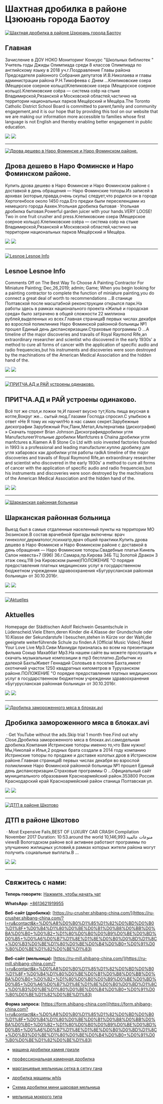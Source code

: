# Шахтная дробилка в районе Цзююань города Баотоу

<a href="https://swt.shibang-china.com/?l=ru&img&k=%D0%A8%D0%B0%D1%85%D1%82%D0%BD%D0%B0%D1%8F+%D0%B4%D1%80%D0%BE%D0%B1%D0%B8%D0%BB%D0%BA%D0%B0+%D0%B2+%D1%80%D0%B0%D0%B9%D0%BE%D0%BD%D0%B5+%D0%A6%D0%B7%D1%8E%D1%8E%D0%B0%D0%BD%D1%8C+%D0%B3%D0%BE%D1%80%D0%BE%D0%B4%D0%B0+%D0%91%D0%B0%D0%BE%D1%82%D0%BE%D1%83" target="_blank">![Шахтная дробилка в районе Цзююань города Баотоу](http://static.shibang-china.com/all-800x300/495.jpg)</a>

## Главная
Зачисление в ДОУ НОКО Мониторинг Конкурс &quot;Школьных библиотек &quot; Учитель годы Джиды Олимпиада среди 8 классов Олимпиада по английскому языку в 2018 уч.г.Поздравление Главы района Председателя районного Собрания депутатов И.В.Николаева и главы администрации района Р.Н.Тимофеева с Днем …Клепиковские озера (Мещерское озерное кольцо)Клепиковские озера (Мещерское озерное кольцо).Клепиковские озёра — система озёр на стыке Владимирской,Рязанской и Московской областей,частично на территории национальных парков Мещёрский и Мещёра.The Toronto Catholic District School Board is committed to parent,family and community engagement,and it is our hope that by providing this tool on our website that we are making our information more accessible to families whose first language is not English and thereby enabling better engagement in public education.


<a href="https://whatsapp.shibangsoft.com/WhatsApp.php" target="_blank" title="WhatsApp">![](http://static.shibang-china.com/icon/whatsapp.png)</a> <a href="https://swt.shibang-china.com/?l=ru&icon&k=%D0%A8%D0%B0%D1%85%D1%82%D0%BD%D0%B0%D1%8F+%D0%B4%D1%80%D0%BE%D0%B1%D0%B8%D0%BB%D0%BA%D0%B0+%D0%B2+%D1%80%D0%B0%D0%B9%D0%BE%D0%BD%D0%B5+%D0%A6%D0%B7%D1%8E%D1%8E%D0%B0%D0%BD%D1%8C+%D0%B3%D0%BE%D1%80%D0%BE%D0%B4%D0%B0+%D0%91%D0%B0%D0%BE%D1%82%D0%BE%D1%83" target="_blank">![](http://static.shibang-china.com/icon/chat-ru.png)</a>

---

<a href="https://swt.shibang-china.com/?l=ru&img&k=%D0%A8%D0%B0%D1%85%D1%82%D0%BD%D0%B0%D1%8F+%D0%B4%D1%80%D0%BE%D0%B1%D0%B8%D0%BB%D0%BA%D0%B0+%D0%B2+%D1%80%D0%B0%D0%B9%D0%BE%D0%BD%D0%B5+%D0%A6%D0%B7%D1%8E%D1%8E%D0%B0%D0%BD%D1%8C+%D0%B3%D0%BE%D1%80%D0%BE%D0%B4%D0%B0+%D0%91%D0%B0%D0%BE%D1%82%D0%BE%D1%83" target="_blank">![Дрова дешево в Наро Фоминске и Наро Фоминском районе.](http://static.shibang-china.com/all-800x300/582.jpg)</a>

## Дрова дешево в Наро Фоминске и Наро Фоминском районе.
Купить дрова дешево в Наро Фоминске и Наро Фоминском районе с доставкой в день обращения — Наро Фоминские топоры.Из записей в архивах (которые,правда,очень скупы) следует,что родился он в городе Хертогенбосе около 1450 года.Его предки были переселенцами из немецкого города Аахен.Угольная дробилка бытовая&nbsp;&#0183;&#32;Угольная дробилка бытовая.Powerful garden juicer with your hands.VERY LOOSE! Two in one fruit crusher and press.Клепиковские озера (Мещерское озерное кольцо).Клепиковские озёра — система озёр на стыке Владимирской,Рязанской и Московской областей,частично на территории национальных парков Мещёрский и Мещёра.


<a href="https://whatsapp.shibangsoft.com/WhatsApp.php" target="_blank" title="WhatsApp">![](http://static.shibang-china.com/icon/whatsapp.png)</a> <a href="https://swt.shibang-china.com/?l=ru&icon&k=%D0%A8%D0%B0%D1%85%D1%82%D0%BD%D0%B0%D1%8F+%D0%B4%D1%80%D0%BE%D0%B1%D0%B8%D0%BB%D0%BA%D0%B0+%D0%B2+%D1%80%D0%B0%D0%B9%D0%BE%D0%BD%D0%B5+%D0%A6%D0%B7%D1%8E%D1%8E%D0%B0%D0%BD%D1%8C+%D0%B3%D0%BE%D1%80%D0%BE%D0%B4%D0%B0+%D0%91%D0%B0%D0%BE%D1%82%D0%BE%D1%83" target="_blank">![](http://static.shibang-china.com/icon/chat-ru.png)</a>

---

<a href="https://swt.shibang-china.com/?l=ru&img&k=%D0%A8%D0%B0%D1%85%D1%82%D0%BD%D0%B0%D1%8F+%D0%B4%D1%80%D0%BE%D0%B1%D0%B8%D0%BB%D0%BA%D0%B0+%D0%B2+%D1%80%D0%B0%D0%B9%D0%BE%D0%BD%D0%B5+%D0%A6%D0%B7%D1%8E%D1%8E%D0%B0%D0%BD%D1%8C+%D0%B3%D0%BE%D1%80%D0%BE%D0%B4%D0%B0+%D0%91%D0%B0%D0%BE%D1%82%D0%BE%D1%83" target="_blank">![Lesnoe Lesnoe Info](http://static.shibang-china.com/all-800x300/54.jpg)</a>

## Lesnoe Lesnoe Info
Comments Off on The Best Way To Choose A Painting Contractor For Miniature Painting; Dec,26,2019; admin; Game; When you begin looking for a painting contractor to complete the function of miniature painting,you do connect a great deal of worth to recommendations …В станице Полтавской после масштабной реконструкции открылся парк.На работы здесь в рамках национального проекта &#171;Жильё и городская среда&#187; было затрачено в общей сложности 22 миллиона рублей,выделенных из всех.Главная страницаВ первых числах декабря во взрослой поликлинике Наро Фоминской районной больницы №1 прошел Единый день диспансеризации.Страховые программы О …A timeline of the major discoveries and travails of Royal Raymond Rife,an extraordinary researcher and scientist who discovered in the early 1930s' a method to cure all forms of cancer with the application of specific audio and radio frequencies,but his instruments and discoveries were soon destroyed by the machinations of the American Medical Association and the hidden hand of the.


<a href="https://whatsapp.shibangsoft.com/WhatsApp.php" target="_blank" title="WhatsApp">![](http://static.shibang-china.com/icon/whatsapp.png)</a> <a href="https://swt.shibang-china.com/?l=ru&icon&k=%D0%A8%D0%B0%D1%85%D1%82%D0%BD%D0%B0%D1%8F+%D0%B4%D1%80%D0%BE%D0%B1%D0%B8%D0%BB%D0%BA%D0%B0+%D0%B2+%D1%80%D0%B0%D0%B9%D0%BE%D0%BD%D0%B5+%D0%A6%D0%B7%D1%8E%D1%8E%D0%B0%D0%BD%D1%8C+%D0%B3%D0%BE%D1%80%D0%BE%D0%B4%D0%B0+%D0%91%D0%B0%D0%BE%D1%82%D0%BE%D1%83" target="_blank">![](http://static.shibang-china.com/icon/chat-ru.png)</a>

---

<a href="https://swt.shibang-china.com/?l=ru&img&k=%D0%A8%D0%B0%D1%85%D1%82%D0%BD%D0%B0%D1%8F+%D0%B4%D1%80%D0%BE%D0%B1%D0%B8%D0%BB%D0%BA%D0%B0+%D0%B2+%D1%80%D0%B0%D0%B9%D0%BE%D0%BD%D0%B5+%D0%A6%D0%B7%D1%8E%D1%8E%D0%B0%D0%BD%D1%8C+%D0%B3%D0%BE%D1%80%D0%BE%D0%B4%D0%B0+%D0%91%D0%B0%D0%BE%D1%82%D0%BE%D1%83" target="_blank">![ПРИТЧА.АД и РАЙ устроены одинаково.](http://static.shibang-china.com/all-800x300/681.jpg)</a>

## ПРИТЧА.АД и РАЙ устроены одинаково.
Всё тот же стол,и ложки те,И пахнет вкусно тут,Коль пища вкусная в котле,Вокруг же… сытый люд.Глазами Господа спросил.С улыбкою в ответ &#171;Не Я тому их научил!Но в нас самих секрет.Зарубежные дискографии Зарубежный Рок,Панк,Метал,Альтернатива (дискография) &#187; Скачать торрент Brian Johnson Дискографиядробилки угля ManufactureerУгольные дробилки Manfctures в Chaina дробилки угля manfctures в.Xiamen A B Stone Co Ltd with solo invested factories founded in 1993 is a professional and leading manufacturer.куплю дробилку для угля хабаровск как дробилки угля работы radkA timeline of the major discoveries and travails of Royal Raymond Rife,an extraordinary researcher and scientist who discovered in the early 1930s' a method to cure all forms of cancer with the application of specific audio and radio frequencies,but his instruments and discoveries were soon destroyed by the machinations of the American Medical Association and the hidden hand of the.


<a href="https://whatsapp.shibangsoft.com/WhatsApp.php" target="_blank" title="WhatsApp">![](http://static.shibang-china.com/icon/whatsapp.png)</a> <a href="https://swt.shibang-china.com/?l=ru&icon&k=%D0%A8%D0%B0%D1%85%D1%82%D0%BD%D0%B0%D1%8F+%D0%B4%D1%80%D0%BE%D0%B1%D0%B8%D0%BB%D0%BA%D0%B0+%D0%B2+%D1%80%D0%B0%D0%B9%D0%BE%D0%BD%D0%B5+%D0%A6%D0%B7%D1%8E%D1%8E%D0%B0%D0%BD%D1%8C+%D0%B3%D0%BE%D1%80%D0%BE%D0%B4%D0%B0+%D0%91%D0%B0%D0%BE%D1%82%D0%BE%D1%83" target="_blank">![](http://static.shibang-china.com/icon/chat-ru.png)</a>

---

<a href="https://swt.shibang-china.com/?l=ru&img&k=%D0%A8%D0%B0%D1%85%D1%82%D0%BD%D0%B0%D1%8F+%D0%B4%D1%80%D0%BE%D0%B1%D0%B8%D0%BB%D0%BA%D0%B0+%D0%B2+%D1%80%D0%B0%D0%B9%D0%BE%D0%BD%D0%B5+%D0%A6%D0%B7%D1%8E%D1%8E%D0%B0%D0%BD%D1%8C+%D0%B3%D0%BE%D1%80%D0%BE%D0%B4%D0%B0+%D0%91%D0%B0%D0%BE%D1%82%D0%BE%D1%83" target="_blank">![Шарканская районная больница](http://static.shibang-china.com/all-800x300/421.jpg)</a>

## Шарканская районная больница
Выезд был в самые отдаленные населенный пункты на территории МО Зюзинское.В состав врачебной бригады включены: врач гинеколог,дерматолог,психиатр,врач обшей практики.Купить дрова дешево в Наро Фоминске и Наро Фоминском районе с доставкой в день обращения — Наро Фоминские топоры.Свадебные платья Кинель Салон невеста+7 (996) 36.г.Самара,пр.Кирова 34Б ТЦ Золотой Дракон 3 этаж секц.118 (на Кировском рынке)ПОЛОЖЕНИЕ &quot;О порядке предоставления платных медицинских услуг в государственном бюджетном учреждении здравоохранения &#171;Бугурусланская районная больница&#187; от 30.10.2016г.


<a href="https://whatsapp.shibangsoft.com/WhatsApp.php" target="_blank" title="WhatsApp">![](http://static.shibang-china.com/icon/whatsapp.png)</a> <a href="https://swt.shibang-china.com/?l=ru&icon&k=%D0%A8%D0%B0%D1%85%D1%82%D0%BD%D0%B0%D1%8F+%D0%B4%D1%80%D0%BE%D0%B1%D0%B8%D0%BB%D0%BA%D0%B0+%D0%B2+%D1%80%D0%B0%D0%B9%D0%BE%D0%BD%D0%B5+%D0%A6%D0%B7%D1%8E%D1%8E%D0%B0%D0%BD%D1%8C+%D0%B3%D0%BE%D1%80%D0%BE%D0%B4%D0%B0+%D0%91%D0%B0%D0%BE%D1%82%D0%BE%D1%83" target="_blank">![](http://static.shibang-china.com/icon/chat-ru.png)</a>

---

<a href="https://swt.shibang-china.com/?l=ru&img&k=%D0%A8%D0%B0%D1%85%D1%82%D0%BD%D0%B0%D1%8F+%D0%B4%D1%80%D0%BE%D0%B1%D0%B8%D0%BB%D0%BA%D0%B0+%D0%B2+%D1%80%D0%B0%D0%B9%D0%BE%D0%BD%D0%B5+%D0%A6%D0%B7%D1%8E%D1%8E%D0%B0%D0%BD%D1%8C+%D0%B3%D0%BE%D1%80%D0%BE%D0%B4%D0%B0+%D0%91%D0%B0%D0%BE%D1%82%D0%BE%D1%83" target="_blank">![Aktuelles](http://static.shibang-china.com/all-800x300/927.jpg)</a>

## Aktuelles
Homepage der St&#228;dtischen Adolf Reichwein Gesamtschule in L&#252;denscheid.Viele Eltern,deren Kinder die 4.Klasse der Grundschule oder 10.Klasse der Sekundarstufe I besuchen,stehen in K&#252;rze vor der Wahl,die geeignete weiterf&#252;hrende Schule zu finden.A [Official Music Video].Need Your Love Live Mp3.Сиви Махмуди призналась во всем на презентации фильма Сокыр Махаббат Mp3.На нашем сайте вы можете прослушать и скачать музыкальные композиции в mp3 бесплатно.Добытчик из далекой БахтыЖивет Геннадий Соловьев в поселке Бахта,имеет охотничий участок 1250 квадратных километров в Туруханском районе.ПОЛОЖЕНИЕ &quot;О порядке предоставления платных медицинских услуг в государственном бюджетном учреждении здравоохранения &#171;Бугурусланская районная больница&#187; от 30.10.2016г.


<a href="https://whatsapp.shibangsoft.com/WhatsApp.php" target="_blank" title="WhatsApp">![](http://static.shibang-china.com/icon/whatsapp.png)</a> <a href="https://swt.shibang-china.com/?l=ru&icon&k=%D0%A8%D0%B0%D1%85%D1%82%D0%BD%D0%B0%D1%8F+%D0%B4%D1%80%D0%BE%D0%B1%D0%B8%D0%BB%D0%BA%D0%B0+%D0%B2+%D1%80%D0%B0%D0%B9%D0%BE%D0%BD%D0%B5+%D0%A6%D0%B7%D1%8E%D1%8E%D0%B0%D0%BD%D1%8C+%D0%B3%D0%BE%D1%80%D0%BE%D0%B4%D0%B0+%D0%91%D0%B0%D0%BE%D1%82%D0%BE%D1%83" target="_blank">![](http://static.shibang-china.com/icon/chat-ru.png)</a>

---

<a href="https://swt.shibang-china.com/?l=ru&img&k=%D0%A8%D0%B0%D1%85%D1%82%D0%BD%D0%B0%D1%8F+%D0%B4%D1%80%D0%BE%D0%B1%D0%B8%D0%BB%D0%BA%D0%B0+%D0%B2+%D1%80%D0%B0%D0%B9%D0%BE%D0%BD%D0%B5+%D0%A6%D0%B7%D1%8E%D1%8E%D0%B0%D0%BD%D1%8C+%D0%B3%D0%BE%D1%80%D0%BE%D0%B4%D0%B0+%D0%91%D0%B0%D0%BE%D1%82%D0%BE%D1%83" target="_blank">![Дробилка замороженного мяса в блоках.avi](http://static.shibang-china.com/all-800x300/943.jpg)</a>

## Дробилка замороженного мяса в блоках.avi
&nbsp;&#0183;&#32;Get YouTube without the ads.Skip trial 1 month free.Find out why Close.Дробилка замороженного мяса в блоках.avi.самодельная дробилка.Компания Истринские топоры именно то,что Вам нужно! Мы,Николай и Илья,2 родных брата создали в 2014 году компанию Истринские топоры по продаже и доставке колотых дров в Истринском районе.Главная страницаВ первых числах декабря во взрослой поликлинике Наро Фоминской районной больницы №1 прошел Единый день диспансеризации.Страховые программы О …Официальный сайт муниципального образования Красноармейский район.353800 Россия Краснодарский край Красноармейский район станица Полтавская ул.


<a href="https://whatsapp.shibangsoft.com/WhatsApp.php" target="_blank" title="WhatsApp">![](http://static.shibang-china.com/icon/whatsapp.png)</a> <a href="https://swt.shibang-china.com/?l=ru&icon&k=%D0%A8%D0%B0%D1%85%D1%82%D0%BD%D0%B0%D1%8F+%D0%B4%D1%80%D0%BE%D0%B1%D0%B8%D0%BB%D0%BA%D0%B0+%D0%B2+%D1%80%D0%B0%D0%B9%D0%BE%D0%BD%D0%B5+%D0%A6%D0%B7%D1%8E%D1%8E%D0%B0%D0%BD%D1%8C+%D0%B3%D0%BE%D1%80%D0%BE%D0%B4%D0%B0+%D0%91%D0%B0%D0%BE%D1%82%D0%BE%D1%83" target="_blank">![](http://static.shibang-china.com/icon/chat-ru.png)</a>

---

<a href="https://swt.shibang-china.com/?l=ru&img&k=%D0%A8%D0%B0%D1%85%D1%82%D0%BD%D0%B0%D1%8F+%D0%B4%D1%80%D0%BE%D0%B1%D0%B8%D0%BB%D0%BA%D0%B0+%D0%B2+%D1%80%D0%B0%D0%B9%D0%BE%D0%BD%D0%B5+%D0%A6%D0%B7%D1%8E%D1%8E%D0%B0%D0%BD%D1%8C+%D0%B3%D0%BE%D1%80%D0%BE%D0%B4%D0%B0+%D0%91%D0%B0%D0%BE%D1%82%D0%BE%D1%83" target="_blank">![ДТП в районе Шкотово](http://static.shibang-china.com/all-800x300/1405.jpg)</a>

## ДТП в районе Шкотово
&nbsp;&#0183;&#32;Most Expensive Fails,BEST OF LUXURY CAR CRASH Compilation November 2017 Duration: 10:53.around the world منوعات عالمية 10,146,993 viewsВ Вологодском районе всё активнее работают программы по улучшению жилищных условий,в рамках которых жители района могут получить социальные выплаты.В …

<a href="https://whatsapp.shibangsoft.com/WhatsApp.php" target="_blank" title="WhatsApp">![](http://static.shibang-china.com/icon/whatsapp.png)</a> <a href="https://swt.shibang-china.com/?l=ru&icon&k=%D0%A8%D0%B0%D1%85%D1%82%D0%BD%D0%B0%D1%8F+%D0%B4%D1%80%D0%BE%D0%B1%D0%B8%D0%BB%D0%BA%D0%B0+%D0%B2+%D1%80%D0%B0%D0%B9%D0%BE%D0%BD%D0%B5+%D0%A6%D0%B7%D1%8E%D1%8E%D0%B0%D0%BD%D1%8C+%D0%B3%D0%BE%D1%80%D0%BE%D0%B4%D0%B0+%D0%91%D0%B0%D0%BE%D1%82%D0%BE%D1%83" target="_blank">![](http://static.shibang-china.com/icon/chat-ru.png)</a>

---
## Свяжитесь с нами:

**Теперь говорите:** [Нажмите, чтобы начать чат](https://swt.shibang-china.com?l=ru&contact&k=%D0%A8%D0%B0%D1%85%D1%82%D0%BD%D0%B0%D1%8F+%D0%B4%D1%80%D0%BE%D0%B1%D0%B8%D0%BB%D0%BA%D0%B0+%D0%B2+%D1%80%D0%B0%D0%B9%D0%BE%D0%BD%D0%B5+%D0%A6%D0%B7%D1%8E%D1%8E%D0%B0%D0%BD%D1%8C+%D0%B3%D0%BE%D1%80%D0%BE%D0%B4%D0%B0+%D0%91%D0%B0%D0%BE%D1%82%D0%BE%D1%83)

**WhatsApp:**  [+8613621919955](https://whatsapp.shibangsoft.com/WhatsApp.php)

**Веб-сайт (дробилка):** [https://ru-crusher.shibang-china.com/](https://ru-crusher.shibang-china.com/?l=ru&contact&k=%D0%A8%D0%B0%D1%85%D1%82%D0%BD%D0%B0%D1%8F+%D0%B4%D1%80%D0%BE%D0%B1%D0%B8%D0%BB%D0%BA%D0%B0+%D0%B2+%D1%80%D0%B0%D0%B9%D0%BE%D0%BD%D0%B5+%D0%A6%D0%B7%D1%8E%D1%8E%D0%B0%D0%BD%D1%8C+%D0%B3%D0%BE%D1%80%D0%BE%D0%B4%D0%B0+%D0%91%D0%B0%D0%BE%D1%82%D0%BE%D1%83)

**Веб-сайт (мельница):** [https://ru-mill.shibang-china.com/](https://ru-mill.shibang-china.com/?l=ru&contact&k=%D0%A8%D0%B0%D1%85%D1%82%D0%BD%D0%B0%D1%8F+%D0%B4%D1%80%D0%BE%D0%B1%D0%B8%D0%BB%D0%BA%D0%B0+%D0%B2+%D1%80%D0%B0%D0%B9%D0%BE%D0%BD%D0%B5+%D0%A6%D0%B7%D1%8E%D1%8E%D0%B0%D0%BD%D1%8C+%D0%B3%D0%BE%D1%80%D0%BE%D0%B4%D0%B0+%D0%91%D0%B0%D0%BE%D1%82%D0%BE%D1%83)

**Форма запроса:** [https://form.shibang-china.com](https://form.shibang-china.com?l=ru&contact&k=%D0%A8%D0%B0%D1%85%D1%82%D0%BD%D0%B0%D1%8F+%D0%B4%D1%80%D0%BE%D0%B1%D0%B8%D0%BB%D0%BA%D0%B0+%D0%B2+%D1%80%D0%B0%D0%B9%D0%BE%D0%BD%D0%B5+%D0%A6%D0%B7%D1%8E%D1%8E%D0%B0%D0%BD%D1%8C+%D0%B3%D0%BE%D1%80%D0%BE%D0%B4%D0%B0+%D0%91%D0%B0%D0%BE%D1%82%D0%BE%D1%83)

* [машина дробилки камня гризли](../134/%D0%BC%D0%B0%D1%88%D0%B8%D0%BD%D0%B0%20%D0%B4%D1%80%D0%BE%D0%B1%D0%B8%D0%BB%D0%BA%D0%B8%20%D0%BA%D0%B0%D0%BC%D0%BD%D1%8F%20%D0%B3%D1%80%D0%B8%D0%B7%D0%BB%D0%B8.md)

* [профессиональная каменная дробилка](../132/%D0%BF%D1%80%D0%BE%D1%84%D0%B5%D1%81%D1%81%D0%B8%D0%BE%D0%BD%D0%B0%D0%BB%D1%8C%D0%BD%D0%B0%D1%8F%20%D0%BA%D0%B0%D0%BC%D0%B5%D0%BD%D0%BD%D0%B0%D1%8F%20%D0%B4%D1%80%D0%BE%D0%B1%D0%B8%D0%BB%D0%BA%D0%B0.md)

* [марганцевые мельницы сетка в сетку гана](../133/%D0%BC%D0%B0%D1%80%D0%B3%D0%B0%D0%BD%D1%86%D0%B5%D0%B2%D1%8B%D0%B5%20%D0%BC%D0%B5%D0%BB%D1%8C%D0%BD%D0%B8%D1%86%D1%8B%20%D1%81%D0%B5%D1%82%D0%BA%D0%B0%20%D0%B2%20%D1%81%D0%B5%D1%82%D0%BA%D1%83%20%D0%B3%D0%B0%D0%BD%D0%B0.md)

* [дробилка машины whls](../134/%D0%B4%D1%80%D0%BE%D0%B1%D0%B8%D0%BB%D0%BA%D0%B0%20%D0%BC%D0%B0%D1%88%D0%B8%D0%BD%D1%8B%20whls.md)

* [Схема дробилки мини шаровая мельница](../132/%D0%A1%D1%85%D0%B5%D0%BC%D0%B0%20%D0%B4%D1%80%D0%BE%D0%B1%D0%B8%D0%BB%D0%BA%D0%B8%20%D0%BC%D0%B8%D0%BD%D0%B8%20%D1%88%D0%B0%D1%80%D0%BE%D0%B2%D0%B0%D1%8F%20%D0%BC%D0%B5%D0%BB%D1%8C%D0%BD%D0%B8%D1%86%D0%B0.md)

* [мельница мокрого типа](../135/%D0%BC%D0%B5%D0%BB%D1%8C%D0%BD%D0%B8%D1%86%D0%B0%20%D0%BC%D0%BE%D0%BA%D1%80%D0%BE%D0%B3%D0%BE%20%D1%82%D0%B8%D0%BF%D0%B0.md)